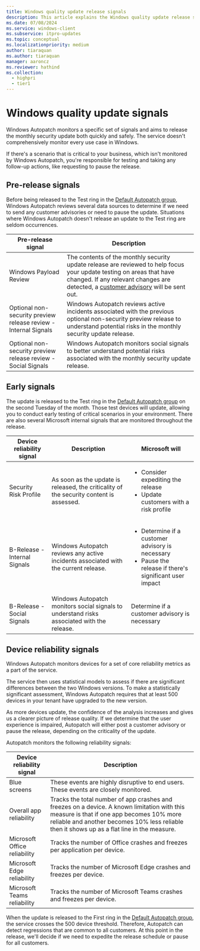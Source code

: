 ```yaml
---
title: Windows quality update release signals
description: This article explains the Windows quality update release signals
ms.date: 07/08/2024
ms.service: windows-client
ms.subservice: itpro-updates
ms.topic: conceptual
ms.localizationpriority: medium
author: tiaraquan
ms.author: tiaraquan
manager: aaroncz
ms.reviewer: hathind
ms.collection:
  - highpri
  - tier1
---
```


# Windows quality update signals

Windows Autopatch monitors a specific set of signals and aims to release the monthly security update both quickly and safely. The service doesn't comprehensively monitor every use case in Windows.

If there's a scenario that is critical to your business, which isn't monitored by Windows Autopatch, you're responsible for testing and taking any follow-up actions, like requesting to pause the release.

## Pre-release signals

Before being released to the Test ring in the [Default Autopatch group](../deploy/windows-autopatch-groups-overview.md#about-the-default-autopatch-group), Windows Autopatch reviews several data sources to determine if we need to send any customer advisories or need to pause the update. Situations where Windows Autopatch doesn't release an update to the Test ring are seldom occurrences.

| Pre-release signal | Description |
| ----- | ----- |
| Windows Payload Review | The contents of the monthly security update release are reviewed to help focus your update testing on areas that have changed. If any relevant changes are detected, a [customer advisory](../operate/windows-autopatch-groups-windows-quality-update-communications.md#communications-during-release) will be sent out. |
| Optional non-security preview release review - Internal Signals | Windows Autopatch reviews active incidents associated with the previous optional non-security preview release to understand potential risks in the monthly security update release. |
| Optional non-security preview release review  - Social Signals | Windows Autopatch monitors social signals to better understand potential risks associated with the monthly security update release. |

## Early signals

The update is released to the Test ring in the [Default Autopatch group](../deploy/windows-autopatch-groups-overview.md#about-the-default-autopatch-group) on the second Tuesday of the month. Those test devices will update, allowing you to conduct early testing of critical scenarios in your environment. There are also several Microsoft internal signals that are monitored throughout the release.

| Device reliability signal | Description | Microsoft will |
| ----- | ----- | ----- |
| Security Risk Profile | As soon as the update is released, the criticality of the security content is assessed. | <ul><li>Consider expediting the release</li><li>Update customers with a risk profile</li></ul>
| B-Release - Internal Signals | Windows Autopatch reviews any active incidents associated with the current release. | <ul><li>Determine if a customer advisory is necessary</li><li>Pause the release if there's significant user impact</li></ul> |
| B-Release - Social Signals | Windows Autopatch monitors social signals to understand risks associated with the release. | Determine if a customer advisory is necessary |

## Device reliability signals

Windows Autopatch monitors devices for a set of core reliability metrics as a part of the service.

The service then uses statistical models to assess if there are significant differences between the two Windows versions. To make a statistically significant assessment, Windows Autopatch requires that at least 500 devices in your tenant have upgraded to the new version.

As more devices update, the confidence of the analysis increases and gives us a clearer picture of release quality. If we determine that the user experience is impaired, Autopatch will either post a customer advisory or pause the release, depending on the criticality of the update.

Autopatch monitors the following reliability signals:

| Device reliability signal | Description |
| ----- | ----- |
| Blue screens | These events are highly disruptive to end users. These events are closely monitored. |
| Overall app reliability | Tracks the total number of app crashes and freezes on a device. A known limitation with this measure is that if one app becomes 10% more reliable and another becomes 10% less reliable then it shows up as a flat line in the measure. |
| Microsoft Office reliability | Tracks the number of Office crashes and freezes per application per device. |
| Microsoft Edge reliability | Tracks the number of Microsoft Edge crashes and freezes per device. |
| Microsoft Teams reliability | Tracks the number of Microsoft Teams crashes and freezes per device. |

When the update is released to the First ring in the [Default Autopatch group](../deploy/windows-autopatch-groups-overview.md#about-the-default-autopatch-group), the service crosses the 500 device threshold. Therefore, Autopatch can detect regressions that are common to all customers. At this point in the release, we'll decide if we need to expedite the release schedule or pause for all customers.
